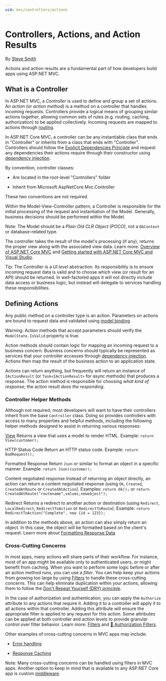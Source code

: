 ```yaml
---
uid: mvc/controllers/actions
---
```

  # Controllers, Actions, and Action Results

By [Steve Smith](http://ardalis.com)

Actions and action results are a fundamental part of how developers build apps using ASP.NET MVC.

  ## What is a Controller

In ASP.NET MVC, a *Controller* is used to define and group a set of actions. An *action* (or *action method*) is a method on a controller that handles incoming requests. Controllers provide a logical means of grouping similar actions together, allowing common sets of rules (e.g. routing, caching, authorization) to be applied collectively. Incoming requests are mapped to actions through [routing](routing.md).

In ASP.NET Core MVC, a controller can be any instantiable class that ends in "Controller" or inherits from a class that ends with "Controller". Controllers should follow the [Explicit Dependencies Principle](http://deviq.com/explicit-dependencies-principle) and request any dependencies their actions require through their constructor using [dependency injection](dependency-injection.md).

By convention, controller classes:

* Are located in the root-level "Controllers" folder

* Inherit from Microsoft.AspNetCore.Mvc.Controller

These two conventions are not required.

Within the Model-View-Controller pattern, a Controller is responsible for the initial processing of the request and instantiation of the Model. Generally, business decisions should  be performed within the Model.

Note: The Model should be a *Plain Old CLR Object (POCO)*, not a `DbContext` or database-related type.

The controller takes the result of the model's processing (if any), returns the proper view along with the associated view data. Learn more: [Overview of ASP.NET Core MVC](../overview.md) and [Getting started with ASP.NET Core MVC and Visual Studio](../../tutorials/first-mvc-app/start-mvc.md).

Tip: The Controller is a *UI level* abstraction. Its responsibility is to ensure incoming request data is valid and to choose which view (or result for an API) should be returned. In well-factored apps it will not directly include data access or business logic, but instead will delegate to services handling these responsibilities.

  ## Defining Actions

Any public method on a controller type is an action. Parameters on actions are bound to request data and validated using [model binding](../models/model-binding.md).

Warning: Action methods that accept parameters should verify the `ModelState.IsValid` property is true.

Action methods should contain logic for mapping an incoming request to a business concern. Business concerns should typically be represented as services that your controller accesses through [dependency injection](dependency-injection.md). Actions then map the result of the business action to an application state.

Actions can return anything, but frequently will return an instance of `IActionResult` (or `Task<IActionResult>` for async methods) that produces a response. The action method is responsible for choosing *what kind of response*; the action result *does the responding*.

  ### Controller Helper Methods

Although not required, most developers will want to have their controllers inherit from the base `Controller` class. Doing so provides controllers with access to many properties and helpful methods, including the following helper methods designed to assist in returning various responses:

[View](../views/index.md)
   Returns a view that uses a model to render HTML. Example: `return View(customer);`

HTTP Status Code
   Return an HTTP status code. Example: `return BadRequest();`

Formatted Response
   Return `Json` or similar to format an object in a specific manner. Example: `return Json(customer);`

Content negotiated response
   Instead of returning an object directly, an action can return a content negotiated response (using `Ok`, `Created`, `CreatedAtRoute` or `CreatedAtAction`). Examples: `return Ok();` or `return CreatedAtRoute("routename",values,newobject");`

Redirect
   Returns a redirect to another action or destination (using `Redirect`, `LocalRedirect`, `RedirectToAction` or `RedirectToRoute`). Example: `return RedirectToAction("Complete", new {id = 123});`

In addition to the methods above, an action can also simply return an object. In this case, the object will be formatted based on the client's request. Learn more about [Formatting Response Data](../models/formatting.md)

  ### Cross-Cutting Concerns

In most apps, many actions will share parts of their workflow. For instance, most of an app might be available only to authenticated users, or might benefit from caching. When you want to perform some logic before or after an action method runs, you can use a *filter*. You can help keep your actions from growing too large by using [Filters](filters.md) to handle these cross-cutting concerns. This can help eliminate duplication within your actions, allowing them to follow the [Don't Repeat Yourself (DRY) principle](http://deviq.com/don-t-repeat-yourself/).

In the case of authorization and authentication, you can apply the `Authorize` attribute to any actions that require it. Adding it to a controller will apply it to all actions within that controller. Adding this attribute will ensure the appropriate filter is applied to any request for this action. Some attributes can be applied at both controller and action levels to provide granular control over filter behavior. Learn more: [Filters](filters.md) and [🔧 Authorization Filters](../../security/authorization/authorization-filters.md).

Other examples of cross-cutting concerns in MVC apps may include:
   * [Error handling](filters.md#exception-filters.md)

   * [Response Caching](../../performance/caching/response.md)

Note: Many cross-cutting concerns can be handled using filters in MVC apps. Another option to keep in mind that is available to any ASP.NET Core app is custom [middleware](../../fundamentals/middleware.md).
